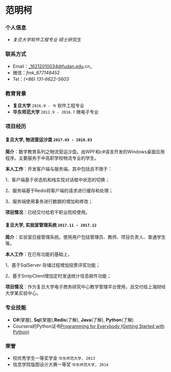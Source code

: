 # 范明柯

### 个人信息

- _复旦大学软件工程专业 硕士研究生_

### 联系方式

- Email：_16212010034@fudan.edu.cn_
- 微信：_fmk_877148452_
- Tel：_(+86) 131-6622-5603_

### 教育背景

- __复旦大学__ `2016.9 - 今` 软件工程专业
- __华东师范大学__ `2012.9 - 2016.7` 微电子专业

### 项目经历

#### __复旦大学, 物流营运沙盘__  `2017.03 - 2018.03`

__简介__：数字教育系列之物流营运沙盘。由WPF和c#语言开发的Windows桌面应用程序。主要服务于中高职学校物流专业的学生。

__本人工作__：开发客户端与服务端。其中包括且不限于：

1、客户端基于状态机和栈实现对话框中状态的切换；

2、服务端基于Redis将客户端的请求进行缓存和处理；

3、服务端使用事务进行数据的增加和修改；

__项目情况__：已经交付给若干职业院校使用。

#### __复旦大学, 实验室管理系统__  `2017.11 - 2017.12`

__简介__：实验室日报管理系统。使用用户包括管理员、教师、项目负责人、普通学生等。

__本人工作__：在已有功能的基础上，

1、基于SqlServer 存储过程增加投票评奖功能；

2、基于SmtpClient增加定时发送统计信息邮件功能；

__项目情况__：作为复旦大学电子商务研究中心教学管理平台使用，且交付给上海财经大学某实验中心。

### 专业技能

- __C#__(掌握), __Sql__(掌握),__Redis__(了解), __Java__(了解), __Python__(了解)
- Coursera的Python证书[Programming for Everybody (Getting Started with Python)](https://www.coursera.org/account/accomplishments/verify/7UB69QTAPM3Z "Programming for Everybody (Getting Started with Python)")

### 荣誉

- 校优秀学生一等奖学金 `华东师范大学, 2013`
- 信息学院版图设计大赛一等奖 `华东师范大学, 2014`